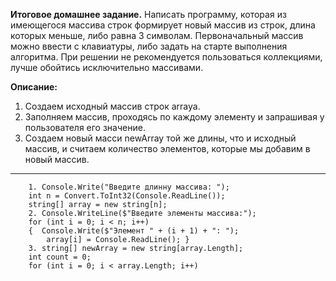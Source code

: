 **Итоговое домашнее задание.**
Написать программу, которая из имеющегося массива строк формирует новый массив из строк, длина которых меньше, либо равна 3 символам. Первоначальный массив можно ввести с клавиатуры, либо задать на старте выполнения алгоритма. При решении не рекомендуется пользоваться коллекциями, лучше обойтись исключительно массивами.

**Описание:**
1. Cоздаем исходный массив строк arrayа. 
2. Заполняем массив, проходясь по каждому элементу и запрашивая у пользователя его значение. 
3. Создаем новый масси newArray той же длины, что и исходный массив, и считаем количество элементов, которые мы добавим в новый массив.


_________________________________________________________________________________
        1. Console.Write("Введите длинну массива: ");
        int n = Convert.ToInt32(Console.ReadLine());
        string[] array = new string[n];
        2. Console.WriteLine($"Введите элементы массива:");
        for (int i = 0; i < n; i++)
        {  Console.Write($"Элемент " + (i + 1) + ": ");
            array[i] = Console.ReadLine(); }
        3. string[] newArray = new string[array.Length];
        int count = 0;
        for (int i = 0; i < array.Length; i++)
